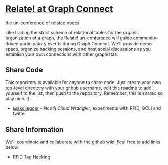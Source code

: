 [Relate! at Graph Connect](http://neo4j-contrib.github.com/relate-at-graphconnect)
========================
the un-conference of related nodes

Like trading the strict schema of relational tables for the organic organization of a graph, 
the Relate! [un-conference](http://www.unconference.net) will guide community-driven participatory 
events during Graph Connect. We'll provide demo space, organize hacking sessions, and host social 
discussions as you establish your own connections with other graphistas. 

Share Code
----------

This repository is available for anyone to share code. Just create your own top-level
directory with your github username, edit this readme to add yourself to the list, then
push to the repository. Remember, this is shared so play nice. ;)

* [@akollegger](http://github.com/akollegger) - *Neo4j Cloud Wrangler*, experiments with RFID, GCLI and twitter

Share Information
-----------------

We'll coordinate and collaborate with the github wiki. Feel free to add links below. 

* [RFID Tag Hacking](/neo4j-contrib/relate-at-graphconnect/wiki/RFID-Tag-Hacking)